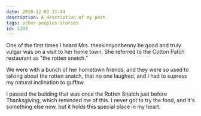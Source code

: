 ```yaml
---
date: 2018-12-03 11:44
description: A description of my post.
tags: other-peoples-stories
id: 2204
---
```

One of the first times I heard Mrs. theskinnyonbenny be good and truly vulgar was on a visit to her home town.  She referred to the Cotton Patch restaurant as "the rotten snatch."

We were with a bunch of her hometown friends, and they were so used to talking about the rotten snatch, that no one laughed, and I had to supress my natural inclination to guffaw.

I passed the building that was once the Rotten Snatch just before Thanksgiving, which reminded me of this.  I never got to try the food, and it's something else now, but it holds this special place in my heart.